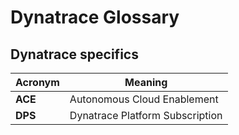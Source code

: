 # Dynatrace Glossary

## Dynatrace specifics

Acronym | Meaning
--------|--------------------------------
**ACE** | Autonomous Cloud Enablement
**DPS** | Dynatrace Platform Subscription
